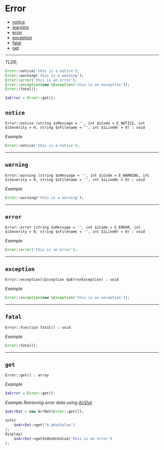 
# Error

- [notice](#notice)
- [warning](#warning)
- [error](#error)
- [exception](#exception)
- [fatal](#fatal)
- [get](#get)

---

_TLDR;_  
~~~php
Error::notice('this is a notice');
Error::warning('this is a warning');
Error::error('this is an error');
Error::exception(new \Exception('this is an exception'));
Error::fatal();

$aError = Error::get();
~~~

<a id="notice"></a>
## `notice`

~~~
Error::notice (string $sMessage = '', int $iCode = E_NOTICE, int $iSeverity = 0, string $sFilename = '', int $iLineNr = 0) : void
~~~

_Example_  
~~~php
Error::notice('this is a notice');
~~~

---

<a id="warning"></a>
## `warning`

~~~
Error::warning (string $sMessage = '', int $iCode = E_WARNING, int $iSeverity = 0, string $sFilename = '', int $iLineNr = 0) : void
~~~

_Example_
~~~php
Error::warning('this is a warning');
~~~

---

<a id="error"></a>
## `error`

~~~
Error::error (string $sMessage = '', int $iCode = E_ERROR, int $iSeverity = 0, string $sFilename = '', int $iLineNr = 0) : void
~~~

_Example_
~~~php
Error::error('this is an error');
~~~

---

<a id="exception"></a>
## `exception`

~~~
Error::exception(\Exception $oErrorException) : void
~~~

_Example_
~~~php
Error::exception(new \Exception('this is an exception'));
~~~

---

<a id="fatal"></a>
## `fatal`

~~~
Error::function fatal() : void
~~~

_Example_
~~~php
Error::fatal();
~~~

---

<a id="get"></a>
## `get`

~~~
Error::get() : array
~~~

_Example_
~~~php
$aError = Error::get();
~~~

_Example Retrieving error data using [ArrDot](/1.x/arrdot)_  
~~~php
$oArrDot = new ArrDot(Error::get());

info(
    $oArrDot->get('0.aKeyValue')
);
display(
    $oArrDot->getIndexOnValue('this is an error')
);
~~~

